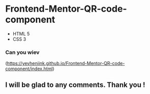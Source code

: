 # Frontend-Mentor-QR-code-component
- HTML 5
- CSS 3
  
### Can you wiev
(https://yevheniink.github.io/Frontend-Mentor-QR-code-component/index.html)

## I will be glad to any comments. Thank you !


